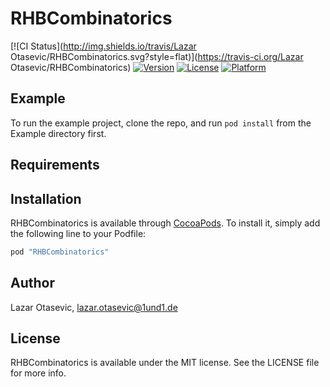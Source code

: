 # RHBCombinatorics

[![CI Status](http://img.shields.io/travis/Lazar Otasevic/RHBCombinatorics.svg?style=flat)](https://travis-ci.org/Lazar Otasevic/RHBCombinatorics)
[![Version](https://img.shields.io/cocoapods/v/RHBCombinatorics.svg?style=flat)](http://cocoapods.org/pods/RHBCombinatorics)
[![License](https://img.shields.io/cocoapods/l/RHBCombinatorics.svg?style=flat)](http://cocoapods.org/pods/RHBCombinatorics)
[![Platform](https://img.shields.io/cocoapods/p/RHBCombinatorics.svg?style=flat)](http://cocoapods.org/pods/RHBCombinatorics)

## Example

To run the example project, clone the repo, and run `pod install` from the Example directory first.

## Requirements

## Installation

RHBCombinatorics is available through [CocoaPods](http://cocoapods.org). To install
it, simply add the following line to your Podfile:

```ruby
pod "RHBCombinatorics"
```

## Author

Lazar Otasevic, lazar.otasevic@1und1.de

## License

RHBCombinatorics is available under the MIT license. See the LICENSE file for more info.
